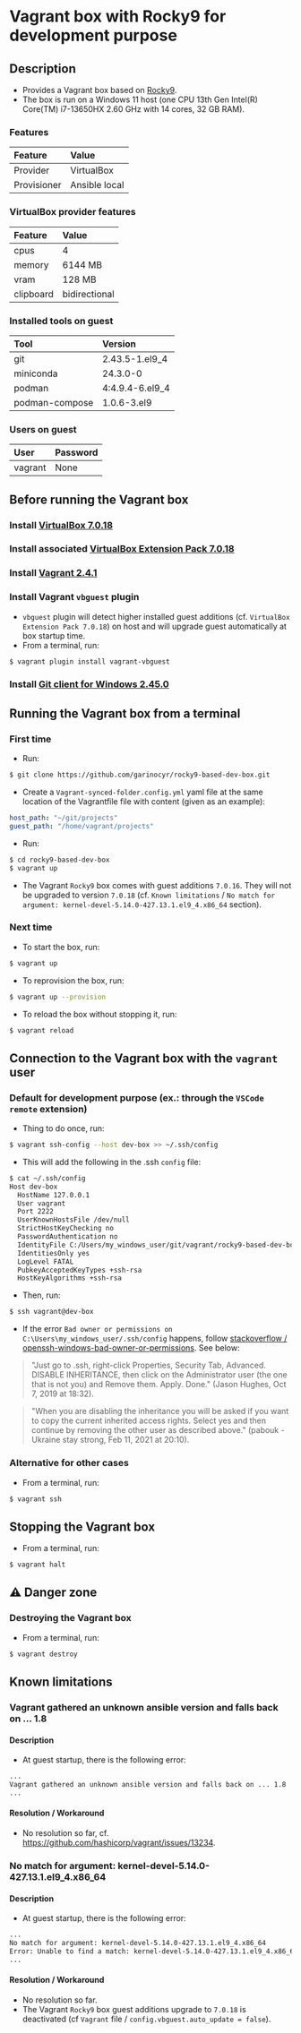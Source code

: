# Vagrant box with Rocky9 for development purpose

## Description

* Provides a Vagrant box based on [Rocky9](https://app.vagrantup.com/rockylinux/boxes/9).
* The box is run on a Windows 11 host (one CPU 13th Gen Intel(R) Core(TM) i7-13650HX 2.60 GHz with 14 cores, 32 GB RAM).

### Features

|Feature    |Value        |
|:----------|:------------|
|Provider   |VirtualBox   |
|Provisioner|Ansible local|

### VirtualBox provider features

|Feature  |Value        |
|:--------|:------------|
|cpus     |4            |
|memory   |6144 MB      |
|vram     |128 MB       |
|clipboard|bidirectional|

### Installed tools on guest

|Tool          |Version         |
|:-------------|:---------------|
|git           |2.43.5-1.el9_4  |
|miniconda     |24.3.0-0        |
|podman        |4:4.9.4-6.el9_4 |
|podman-compose|1.0.6-3.el9     |

### Users on guest

|User   |Password|
|:------|:-------|
|vagrant|None    |

## Before running the Vagrant box

### Install [VirtualBox 7.0.18](https://www.virtualbox.org/)

### Install associated [VirtualBox Extension Pack 7.0.18](https://www.virtualbox.org/wiki/Downloads)

### Install [Vagrant 2.4.1](https://www.vagrantup.com/)

### Install Vagrant `vbguest` plugin

* `vbguest` plugin will detect higher installed guest additions (cf. `VirtualBox Extension Pack 7.0.18`) on host and will upgrade guest automatically at box startup time.
* From a terminal, run:
```sh
$ vagrant plugin install vagrant-vbguest
```

### Install [Git client for Windows 2.45.0](https://git-scm.com/download/win)

## Running the Vagrant box from a terminal

### First time

* Run:
```sh
$ git clone https://github.com/garinocyr/rocky9-based-dev-box.git
```
* Create a `Vagrant-synced-folder.config.yml` yaml file at the same location of the Vagrantfile file with content (given as an example):
```yaml
host_path: "~/git/projects"
guest_path: "/home/vagrant/projects"
```
* Run:
```sh
$ cd rocky9-based-dev-box
$ vagrant up
```
* The Vagrant `Rocky9` box comes with guest additions `7.0.16`. They will not be upgraded to version `7.0.18` (cf. `Known limitations` / `No match for argument: kernel-devel-5.14.0-427.13.1.el9_4.x86_64` section).

### Next time

* To start the box, run:
```sh
$ vagrant up
```

* To reprovision the box, run:
```sh
$ vagrant up --provision
```

* To reload the box without stopping it, run:
```sh
$ vagrant reload
```

## Connection to the Vagrant box with the `vagrant` user

### Default for development purpose (ex.: through the `VSCode remote` extension)

* Thing to do once, run:
```sh
$ vagrant ssh-config --host dev-box >> ~/.ssh/config
```
* This will add the following in the .ssh `config` file:
```sh
$ cat ~/.ssh/config
Host dev-box
  HostName 127.0.0.1
  User vagrant
  Port 2222
  UserKnownHostsFile /dev/null
  StrictHostKeyChecking no
  PasswordAuthentication no
  IdentityFile C:/Users/my_windows_user/git/vagrant/rocky9-based-dev-box/.vagrant/machines/default/virtualbox/private_key
  IdentitiesOnly yes
  LogLevel FATAL
  PubkeyAcceptedKeyTypes +ssh-rsa
  HostKeyAlgorithms +ssh-rsa
```
* Then, run:
```sh
$ ssh vagrant@dev-box
```
* If the error `Bad owner or permissions on C:\Users\my_windows_user/.ssh/config` happens, follow [stackoverflow / openssh-windows-bad-owner-or-permissions](https://stackoverflow.com/questions/49926386/openssh-windows-bad-owner-or-permissions/58275268#58275268). See below:

> "Just go to .ssh, right-click Properties, Security Tab, Advanced. DISABLE INHERITANCE, then click on the Administrator user (the one that is not you) and Remove them. Apply. Done." (Jason Hughes, Oct 7, 2019 at 18:32).

> "When you are disabling the inheritance you will be asked if you want to copy the current inherited access rights. Select yes and then continue by removing the other user as described above." (pabouk - Ukraine stay strong, Feb 11, 2021 at 20:10).

### Alternative for other cases

* From a terminal, run:
```sh
$ vagrant ssh
```

## Stopping the Vagrant box

* From a terminal, run:
```sh
$ vagrant halt
```

## ⚠️ Danger zone

### Destroying the Vagrant box

* From a terminal, run:
```sh
$ vagrant destroy
```

## Known limitations

### Vagrant gathered an unknown ansible version and falls back on ... 1.8

#### Description

* At guest startup, there is the following error:
```sh
...
Vagrant gathered an unknown ansible version and falls back on ... 1.8
...
```

#### Resolution / Workaround

* No resolution so far, cf. https://github.com/hashicorp/vagrant/issues/13234.

### No match for argument: kernel-devel-5.14.0-427.13.1.el9_4.x86_64

#### Description

* At guest startup, there is the following error:
```sh
...
No match for argument: kernel-devel-5.14.0-427.13.1.el9_4.x86_64
Error: Unable to find a match: kernel-devel-5.14.0-427.13.1.el9_4.x86_64
...
```

#### Resolution / Workaround

* No resolution so far.
* The Vagrant `Rocky9` box guest additions upgrade to `7.0.18` is deactivated (cf `Vagrant` file / `config.vbguest.auto_update = false`).
